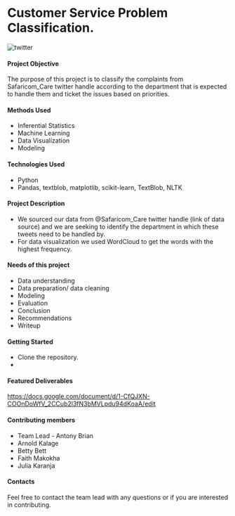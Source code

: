 # Customer Service Problem Classification.

![twitter](https://user-images.githubusercontent.com/109353419/211259124-6e9a63d5-ad5e-46a3-9911-5f9b0d00bdc7.jpeg)

#### Project Objective
The purpose of this project is to classify the complaints from Safaricom_Care twitter handle according to the department that is expected to handle them and ticket the issues based on priorities.

#### Methods Used 
* Inferential Statistics
* Machine Learning
* Data Visualization
* Modeling


#### Technologies Used
* Python
* Pandas, textblob, matplotlib, scikit-learn, TextBlob, NLTK


#### Project Description
* We sourced our data from @Safaricom_Care twitter handle (link of data source) and we are seeking to identify the department in which these tweets need to be handled by.
* For data visualization we used WordCloud to get the words with the highest frequency.

#### Needs of this project
* Data understanding
* Data preparation/ data cleaning
* Modeling
* Evaluation
* Conclusion
* Recommendations
* Writeup


#### Getting Started
* Clone the repository.
* 

#### Featured Deliverables
https://docs.google.com/document/d/1-CfQJXN-COOnDoWfV_2CCub2l3fN3bMVLpdu94dKoaA/edit

#### Contributing members
* Team Lead - Antony Brian
* Arnold Kalage
* Betty Bett
* Faith Makokha
* Julia Karanja


#### Contacts
Feel free to contact the team lead with any questions or if you are interested in contributing.

